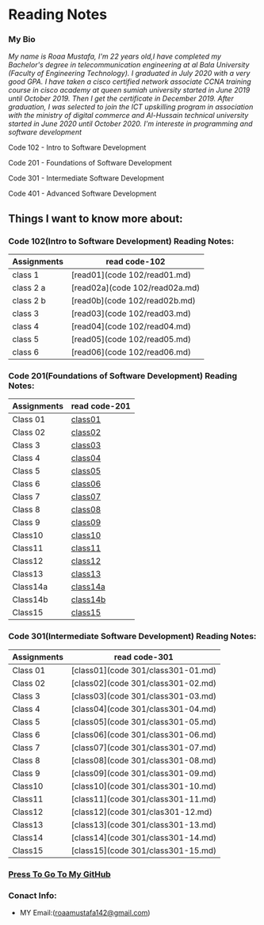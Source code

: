 
# Reading Notes
###  My Bio
*My name is Roaa Mustafa, I'm 22 years old,I have completed my Bachelor's degree in telecommunication engineering at al Bala University (Faculty of Engineering Technology).
I graduated in July 2020 with a very good GPA.
I have taken a cisco certified network associate CCNA training course in cisco academy at queen sumiah university started in June 2019 until October 2019. Then I get the certificate in December 2019.
After graduation, I was selected to join the ICT upskilling program in association with the ministry of digital commerce and Al-Hussain technical university started in June 2020 until October 2020.
I'm intereste in programming and software development*

Code 102 - Intro to Software Development

Code 201 - Foundations of Software Development

Code 301 - Intermediate Software Development

Code 401 - Advanced Software Development

## Things I want to know more about:




### Code 102(Intro to Software Development) Reading Notes:

|Assignments |     read code-102    |                                                                                                                            
|----------- | ---------------------|                                                                                                                            
|class 1     | [read01](code 102/read01.md)  |                                                                                                                            
|class 2 a   | [read02a](code 102/read02a.md)|                                                                                                                            
|class 2 b   | [read0b](code 102/read02b.md) |                                                                                                                            
|class 3     | [read03](code 102/read03.md)  |                                                                                                                            
|class 4     | [read04](code 102/read04.md)  |                                                                                                                            
|class 5     | [read05](code 102/read05.md)  |                                                                                                                            
|class 6     | [read06](code 102/read06.md)  |                                                                                                                            

### Code 201(Foundations of Software Development) Reading Notes:

|Assignments |     read code-201      |                                                                                                                            
|----------- |------------------------|                                                                                                                            
|  Class 01  |[class01](./code201/class-01.md)  |                                                                                                                            
|  Class 02  |[class02](./code201/class02.md)   |                                                                                                                      
|  Class 3   |[class03](code201/class-03.md)  |                                                                                                                      
|  Class 4   |[class04](./code201/class-04.md)  |                                                                                                                      
|  Class 5   |[class05](./code201/class-05.md)  |                                                                                                                      
|  Class 6   |[class06](./code201/class-06.md)  |                                                                                                                      
|  Class 7   |[class07](./code201/class-07.md)  |                                                                                                                      
|  Class 8   |[class08](./code201/class-08.md)  |                                                                                                                      
|  Class 9   |[class09](./code201/class-09.md)  |                                                                                                                      
|  Class10   |[class10](./code201/class-10.md)  |                                                                                                                      
|  Class11   |[class11](./code201/class-11.md)  |                                                                                                                      
|  Class12   |[class12](./code201/class-12.md)  |                                                                                                                      
|  Class13   |[class13](./code201/class-13.md)  |                                                                                                                      
|  Class14a  |[class14a](./code201/class-14a.md)|                                                                                                                      
|  Class14b  |[class14b](./code201/class-14b.md)|                                                                                                                      
|  Class15   |[class15](./code201/class-15.md)  |                                                                                                                      

### Code 301(Intermediate Software Development) Reading Notes:

|Assignments |     read code-301         |                                                                                                              
|----------- |---------------------------|                                                                                                               
|  Class 01  |[class01](code 301/class301-01.md)  |                                                               
|  Class 02  |[class02](code 301/class301-02.md)  |                                                                                                               
|  Class 3   |[class03](code 301/class301-03.md)  |                                                                                                               
|  Class 4   |[class04](code 301/class301-04.md)  |                                                                                                               
|  Class 5   |[class05](code 301/class301-05.md)  |                                                                                                               
|  Class 6   |[class06](code 301/class301-06.md)  |                                                                                                               
|  Class 7   |[class07](code 301/class301-07.md)  |                                                                                                                
|  Class 8   |[class08](code 301/class301-08.md)  |                                                                                                                     
|  Class 9   |[class09](code 301/class301-09.md)  |                                                                                                               
|  Class10   |[class10](code 301/class301-10.md)  |                                                                                                
|  Class11   |[class11](code 301/class301-11.md)  |                                                                                                               
|  Class12   |[class12](code 301/clas301-12.md)   |                                                
|  Class13   |[class13](code 301/class301-13.md)  |                                                                                                               
|  Class14   |[class14](code 301/class301-14.md)  |                                                                                                               
|  Class15   |[class15](code 301/class301-15.md)  |                                                                                                               

### [Press To Go To My GitHub](https://github.com/RoaaMustafa)

### Conact Info:
* MY Email:(roaamustafa142@gmail.com)



